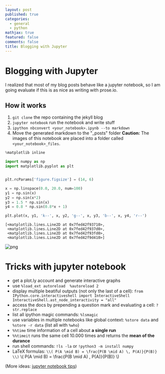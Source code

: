 ```yaml
---
layout: post
published: true
categories:
  - general
  - python
mathjax: true
featured: false
comments: false
title: Blogging with Jupyter
---
```


# Blogging with Jupyter

I realized that most of my blog posts behave like a jupyter notebook, so I am going evaluate if this is as nice as writing with prose.io.

## How it works
1. `git clone` the repo containing the jekyll blog
2. `jupyter notebook` run the notebook and write stuff
3. `ipython nbconvert <your_notebook>.ipynb --to markdown`
4. Move the generated markdown to the "\_posts" folder **Caution:** The images of this notebook are placed into a folder called `<your_notebook>_files`. 


```python
%matplotlib inline

import numpy as np
import matplotlib.pyplot as plt


plt.rcParams['figure.figsize'] = (14, 6)

x = np.linspace(0.0, 20.0, num=100)
y1 = np.sin(x)
y2 = np.sin(x*2)
y3 = 1.5 * np.sin(x)
y4 = 0.8 * np.sin(0.8*x + 1)

plt.plot(x, y1, 'k--', x, y2, 'g--', x, y3, 'b--', x, y4, 'r--')
```




    [<matplotlib.lines.Line2D at 0x7fed42f93710>,
     <matplotlib.lines.Line2D at 0x7fed42f937d0>,
     <matplotlib.lines.Line2D at 0x7fed42f93fd0>,
     <matplotlib.lines.Line2D at 0x7fed42f9d410>]


![png]({{site.baseurl}}/images/blogging_jupyter_1_1.png)

# Tricks with jupyter notebook

- get a plot.ly account and generate interactive graphs
- use `%load_ext autoreload 
  %autoreload 2`
- display multiple beatiful outputs (not only the last of a cell): 
  `from IPython.core.interactiveshell import InteractiveShell
   InteractiveShell.ast_node_interactivity = "all"`
- access the docs by prepending a question mark and evaluating a cell: `?str.replace`
- list all ipython magic commands: `%lsmagic`
- use variables in multiple notebooks like global context: `%store data` and `%store -r data` (list all with `%who`)
- `%%time` time information of a cell about **a single run**
- `%%timeit` runs the same cell 10.000 times and returns the **mean of the durance**
- run shell commands: `!ls -la` or `!python3 -m install numpy`
- LaTeX formulas: `\\( P(A \mid B) = \frac{P(B \mid A) \, P(A)}{P(B)} \\)` \\( P(A \mid B) = \frac{P(B \mid A) \, P(A)}{P(B)} \\)

(More ideas: [jupyter notebook tips](https://www.dataquest.io/blog/jupyter-notebook-tips-tricks-shortcuts/))

















